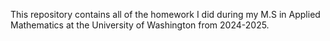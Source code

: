 This repository contains all of the homework I did during my M.S in Applied Mathematics at the University of Washington from 2024-2025.
